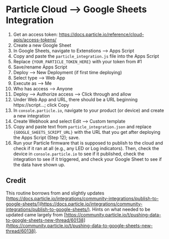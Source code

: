 # Particle Cloud —-> Google Sheets Integration
1. Get an access token: https://docs.particle.io/reference/cloud-apis/access-tokens/
2. Create a new Google Sheet
3. In Google Sheets, navigate to Extenstions --> Apps Script
4. Copy and paste the `particle_integration.js` file into the Apps Script
5. Replace `{YOUR_PARTICLE_TOKEN_HERE}` with your token from #1
6. Save/rename Apps Script
7. Deploy --> New Deployment (if first time deploying)
8. Select type --> Web App
9. Execute as --> Me
10. Who has access --> Anyone
11. Deploy --> Authorize access --> Click through and allow
12. Under Web App and URL, there should be a URL beginning https://script...; click Copy
13. In `console.particle.io`, navigate to your product (or device) and create a new integration
14. Create Webhook and select Edit --> Custom template
15. Copy and paste text from `particle_integration.json` and replace `{GOOGLE_SHEETS_SCRIPT_URL}` with the URL that you get after deploying the Apps Script (Step 12); save.
16. Run your Particle firmware that is supposed to publish to the cloud and check if it ran at all (e.g., any LED or Log indicators). Then, check the device in `console.particle.io` to see if it published, check the integration to see if it triggered, and check your Google Sheet to see if the data have shown up.

## Credit
This routine borrows from and slightly updates [https://docs.particle.io/integrations/community-integrations/publish-to-google-sheets/](https://docs.particle.io/integrations/community-integrations/publish-to-google-sheets/). Hints on what needed to be updated came largely from [https://community.particle.io/t/pushing-data-to-google-sheets-new-thread/60138](https://community.particle.io/t/pushing-data-to-google-sheets-new-thread/60138).